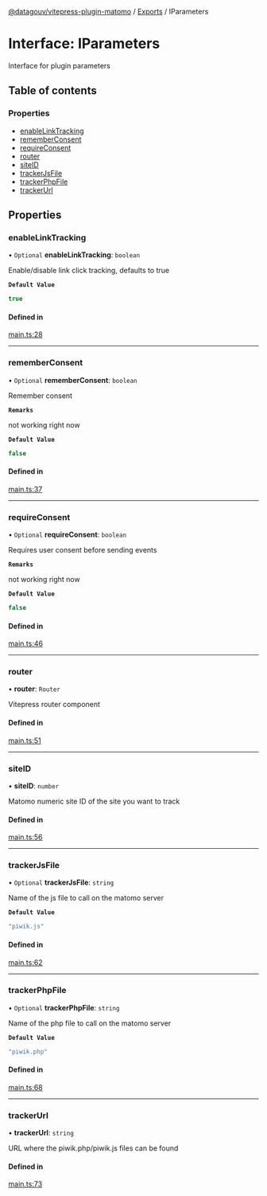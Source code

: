 [@datagouv/vitepress-plugin-matomo](../README.md) / [Exports](../modules.md) / IParameters

# Interface: IParameters

Interface for plugin parameters

## Table of contents

### Properties

- [enableLinkTracking](IParameters.md#enablelinktracking)
- [rememberConsent](IParameters.md#rememberconsent)
- [requireConsent](IParameters.md#requireconsent)
- [router](IParameters.md#router)
- [siteID](IParameters.md#siteid)
- [trackerJsFile](IParameters.md#trackerjsfile)
- [trackerPhpFile](IParameters.md#trackerphpfile)
- [trackerUrl](IParameters.md#trackerurl)

## Properties

### enableLinkTracking

• `Optional` **enableLinkTracking**: `boolean`

Enable/disable link click tracking, defaults to true

**`Default Value`**

```ts
true
```

#### Defined in

[main.ts:28](https://github.com/datagouv/vitepress-plugin-matomo/blob/3528aeb0cdd76406f04787e2ac8f07895ffaadac/src/main.ts#L28)

___

### rememberConsent

• `Optional` **rememberConsent**: `boolean`

Remember consent

**`Remarks`**

not working right now

**`Default Value`**

```ts
false
```

#### Defined in

[main.ts:37](https://github.com/datagouv/vitepress-plugin-matomo/blob/3528aeb0cdd76406f04787e2ac8f07895ffaadac/src/main.ts#L37)

___

### requireConsent

• `Optional` **requireConsent**: `boolean`

Requires user consent before sending events

**`Remarks`**

not working right now

**`Default Value`**

```ts
false
```

#### Defined in

[main.ts:46](https://github.com/datagouv/vitepress-plugin-matomo/blob/3528aeb0cdd76406f04787e2ac8f07895ffaadac/src/main.ts#L46)

___

### router

• **router**: `Router`

Vitepress router component

#### Defined in

[main.ts:51](https://github.com/datagouv/vitepress-plugin-matomo/blob/3528aeb0cdd76406f04787e2ac8f07895ffaadac/src/main.ts#L51)

___

### siteID

• **siteID**: `number`

Matomo numeric site ID of the site you want to track

#### Defined in

[main.ts:56](https://github.com/datagouv/vitepress-plugin-matomo/blob/3528aeb0cdd76406f04787e2ac8f07895ffaadac/src/main.ts#L56)

___

### trackerJsFile

• `Optional` **trackerJsFile**: `string`

Name of the js file to call on the matomo server

**`Default Value`**

```ts
"piwik.js"
```

#### Defined in

[main.ts:62](https://github.com/datagouv/vitepress-plugin-matomo/blob/3528aeb0cdd76406f04787e2ac8f07895ffaadac/src/main.ts#L62)

___

### trackerPhpFile

• `Optional` **trackerPhpFile**: `string`

Name of the php file to call on the matomo server

**`Default Value`**

```ts
"piwik.php"
```

#### Defined in

[main.ts:68](https://github.com/datagouv/vitepress-plugin-matomo/blob/3528aeb0cdd76406f04787e2ac8f07895ffaadac/src/main.ts#L68)

___

### trackerUrl

• **trackerUrl**: `string`

URL where the piwik.php/piwik.js files can be found

#### Defined in

[main.ts:73](https://github.com/datagouv/vitepress-plugin-matomo/blob/3528aeb0cdd76406f04787e2ac8f07895ffaadac/src/main.ts#L73)

